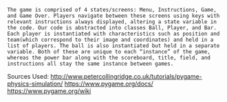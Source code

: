 	The game is comprised of 4 states/screens: Menu, Instructions, Game, and Game Over. Players navigate between these screens using keys with relevant instructions always displayed, altering a state variable in the code. Our code is abstracted into classes Ball, Player, and Bar. Each player is instantiated with characteristics such as position and team(which correspond to their image and coordinates) and held in a list of players. The ball is also instantiated but held in a separate variable. Both of these are unique to each “instance” of the game, whereas the power bar along with the scoreboard, title, field, and instructions all stay the same instance between games. 

Sources Used:
http://www.petercollingridge.co.uk/tutorials/pygame-physics-simulation/
https://www.pygame.org/docs/
https://www.pygame.org/wiki

